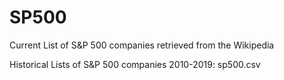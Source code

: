 # SP500
Current List of S&P 500 companies retrieved from the Wikipedia

Historical Lists of S&P 500 companies 2010-2019: sp500.csv
